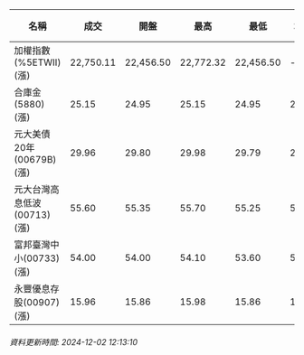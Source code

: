 | 名稱 | 成交 | 開盤 | 最高 | 最低 | 均價 | 成交金額(億) | 昨收 | 漲跌幅 | 漲跌 | 總量 | 昨量 | 振幅 |
| -------- | -------- | -------- | -------- |-------- | -------- | -------- |-------- |-------- |-------- | -------- | -------- |-------- |
|加權指數(%5ETWII) (漲)|22,750.11|22,456.50|22,772.32|22,456.50|-|2,233.66|22,262.50|2.19%|487.61|4,844,124|0|1.42%|
|合庫金(5880) (漲)|25.15|24.95|25.15|24.95|25.07|1.27|24.90|1.00%|0.25|5,056|15,332|0.80%|
|元大美債20年(00679B) (漲)|29.96|29.80|29.98|29.79|29.86|15.16|29.75|0.71%|0.21|50,750|49,014|0.64%|
|元大台灣高息低波(00713) (漲)|55.60|55.35|55.70|55.25|55.54|4.17|54.95|1.18%|0.65|7,500|10,603|0.82%|
|富邦臺灣中小(00733) (漲)|54.00|54.00|54.10|53.60|53.90|0.239|53.25|1.41%|0.75|444|988|0.94%|
|永豐優息存股(00907) (漲)|15.96|15.86|15.98|15.86|15.94|0.163|15.78|1.14%|0.18|1,022|1,384|0.76%|
###### 資料更新時間: 2024-12-02 12:13:10
